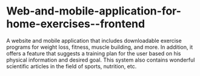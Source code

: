 # Web-and-mobile-application-for-home-exercises--frontend
A website and mobile application that includes downloadable exercise programs for weight loss, fitness, muscle building, and more. In addition, it offers a feature that suggests a training plan for the user based on his physical information and desired goal. This system also contains wonderful scientific articles in the field of sports, nutrition, etc.
